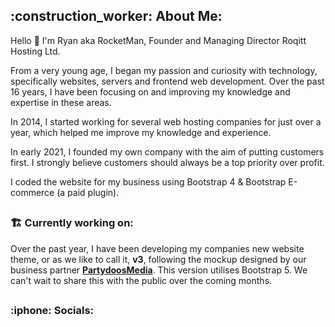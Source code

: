 <h2> :construction_worker: About Me:</h2>

Hello 👋 I'm Ryan aka RocketMan, Founder and Managing Director Roqitt Hosting Ltd.

From a very young age, I began my passion and curiosity with technology, specifically websites, servers and frontend web development. Over the past 16 years, I have been focusing on and improving my knowledge and expertise in these areas.

In 2014, I started working for several web hosting companies for just over a year, which helped me improve my knowledge and experience.

In early 2021, I founded my own company with the aim of putting customers first. I strongly believe customers should always be a top priority over profit.

I coded the website for my business using Bootstrap 4 & Bootstrap E-commerce (a paid plugin).

##

#### <h3>:building_construction: Currently working on:</h3>

Over the past year, I have been developing my companies new website theme, or as we like to call it, <strong>v3</strong>, following the mockup designed by our business partner <strong><a href="https://partydoosmedia.com/" target="_blank">PartydoosMedia</a></strong>. This version utilises Bootstrap 5. We can't wait to share this with the public over the coming months.

##

<h3>:iphone: Socials:</h3>
<!--
**TheR0cketMan/TheR0cketMan** is a ✨ _special_ ✨ repository because its `README.md` (this file) appears on your GitHub profile.

Here are some ideas to get you started:

- 🔭 I’m currently working on ...
- 🌱 I’m currently learning ...
- 👯 I’m looking to collaborate on ...
- 🤔 I’m looking for help with ...
- 💬 Ask me about ...
- 📫 How to reach me: ...
- 😄 Pronouns: ...
- ⚡ Fun fact: ...
-->
##

<a href="https://github.com/ryo-ma/github-profile-trophy"><img src="https://github-profile-trophy.vercel.app/?username=TheR0cketMan" alt="TheR0cketMan" /></a>
